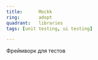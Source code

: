 ```yaml
---
title:      Mockk
ring:       adopt
quadrant:   libraries
tags: [unit testing, ui testing]

---
```


Фреймворк для тестов
